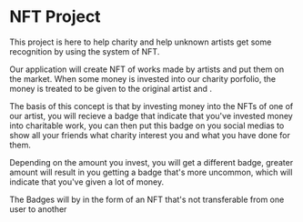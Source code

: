 # NFT Project


This project is here to help charity and help unknown artists get some recognition by using the system of NFT.

Our application will create NFT of works made by artists and put them on the market. When some money is invested into our charity porfolio, the money is treated to be given to the original artist and .

The basis of this concept is that by investing money into the NFTs of one of our artist, you will recieve a badge that indicate that you've invested money into charitable work, you can then put this badge on you social medias to show all your friends what charity interest you and what you have done for them.

Depending on the amount you invest, you will get a different badge, greater amount will result in you getting a badge that's more uncommon, which will indicate that you've given a lot of money.

The Badges will by in the form of an NFT that's not transferable from one user to another
